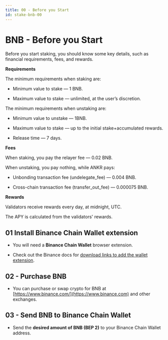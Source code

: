 ```yaml
---
title: 00 - Before you Start 
id: stake-bnb-00
---
```


# BNB - Before you Start

Before you start staking, you should know some key details, such as financial requirements, fees, and rewards.

**Requirements** 

The minimum requirements when staking are:

* Minimum value to stake — 1 BNB.

* Maximum value to stake — unlimited, at the user’s discretion.

The minimum requirements when unstaking are:

* Minimum value to unstake — 1BNB.

* Maximum value to stake — up to the initial stake+accumulated rewards.

* Release time — 7 days.

**Fees**

When staking, you pay the relayer fee — 0.02 BNB.

When unstaking, you pay nothing, while ANKR pays:

* Unbonding transaction fee (undelegate_fee) — 0.004 BNB.

* Cross-chain transaction fee (transfer_out_fee) — 0.000075 BNB.

**Rewards**

Validators receive rewards every day, at midnight, UTC.

The APY is calculated from the validators' rewards.

## 01 Install Binance Chain Wallet extension

* You will need a **Binance Chain Wallet** browser extension. 

* Check out the Binance docs for [download links to add the wallet extension](https://docs.binance.org/smart-chain/wallet/binance.html).

## 02 - Purchase BNB

* You can purchase or swap crypto for BNB at [https://www.binance.com/](https://www.binance.com) and other exchanges.

## 03 - Send BNB to Binance Chain Wallet

* Send the **desired amount of BNB (BEP 2)** to your Binance Chain Wallet address.
